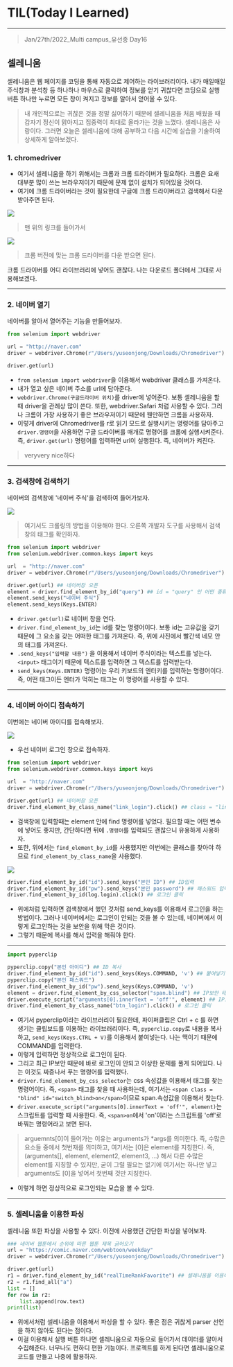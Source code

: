 # TIL(Today I Learned)

___

> Jan/27th/2022_Multi campus_유선종 Day16

## 셀레니움
셀레니움은 웹 페이지를 코딩을 통해 자동으로 제어하는 라이브러리이다. 내가 매일매일 주식창과 분석창 등 하나하나 마우스로 클릭하여 정보를 얻기 귀찮다면 코딩으로 실행 버튼 하나만 누르면 모든 창이 켜지고 정보를 알아서 얻어올 수 있다.
> 내 개인적으로는 귀찮은 것을 정말 싫어하기 때문에 셀레니움을 처음 배웠을 때 갑자기 정신이 맑아지고 집중력이 최대로 올라가는 것을 느꼈다. 셀레니움은 사랑이다.
그러면 오늘은 셀레니움에 대해 공부하고 다음 시간에 실습을 기술하여 상세하게 알아보겠다.

### 1. chromedriver
- 여기서 셀레니움을 하기 위해서는 크롬과 크롬 드라이버가 필요하다. 크롬은 요새 대부분 많이 쓰는 브라우저이기 때문에 문제 없이 설치가 되어있을 것이다.
- 여기에 크롬 드라이버라는 것이 필요한데 구글에 크롬 드라이버라고 검색해서 다운받아주면 된다.

<img src="https://user-images.githubusercontent.com/97590480/151349132-9100a1b8-71ed-4332-96f5-2e263cdfa1c5.png">

> 맨 위의 링크를 들어가서

<img src="https://user-images.githubusercontent.com/97590480/151349420-00912e3d-21d1-47f8-ba82-3de01191ab11.png">

> 크롬 버전에 맞는 크롬 드라이버를 다운 받으면 된다.

크롬 드라이버를 어디 라이브러리에 넣어도 괜찮다. 나는 다운로드 폴더에서 그대로 사용해보겠다.
___

### 2. 네이버 열기
네이버를 알아서 열어주는 기능을 만들어보자.
```python
from selenium import webdriver

url = "http://naver.com"
driver = webdriver.Chrome(r"/Users/yuseonjong/Downloads/Chromedriver")

driver.get(url)
```

- `from selenium import webdriver`을 이용해서 webdriver 클래스를 가져온다.
- 내가 열고 싶은 네이버 주소를 url에 담아준다.
- `webdriver.Chrome(구글드라이버 위치)`를 driver에 넣어준다. 보통 셀레니움을 할 때 driver을 관례상 많이 쓴다. 또한, webdriver.Safari 처럼 사용할 수 있다. 그러나 크롬이 가장 사용하기 좋은 브라우저이기 때문에 웬만하면 크롬을 사용하자.
- 이렇게 driver에 Chromedriver를 r로 읽기 모드로 실행시키는 명령어를 담아주고 `driver.명령어`을 사용하면 구글 드라이버를 매개로 명령어를 크롬에 실행시켜준다. 즉, `driver.get(url)` 명령어를 입력하면 url이 실행된다. 즉, 네이버가 켜진다.
> veryvery nice하다
___
### 3. 검색창에 검색하기
네이버의 검색창에 '네이버 주식'을 검색하여 들어가보자.

<img src="https://user-images.githubusercontent.com/97590480/151352022-09890ede-ccca-44ab-b088-9212a3a7f6c1.png">

> 여기서도 크롤링의 방법을 이용해야 한다. 오른쪽 개발자 도구를 사용해서 검색창의 태그를 확인하자.
```python
from selenium import webdriver
from selenium.webdriver.common.keys import keys

url  = "http://naver.com"
driver = webdriver.Chrome(r"/Users/yuseonjong/Downloads/Chromedriver")

driver.get(url) ## 네이버창 오픈
element = driver.find_element_by_id("query") ## id = "query" 인 어떤 종류의 태그 찾기
element.send_keys("네이버 주식")
element.send_keys(Keys.ENTER)
```

- `driver.get(url)`로 네이버 창을 연다.
- `driver.find_element_by_id`는 id를 찾는 명령어이다. 보통 id는 고유값을 갖기 때문에 그 요소을 갖는 어떠한 태그를 가져온다. 즉, 위에 사진에서 빨간색 네모 안의 태그를 가져온다.
- `.send_keys("입력할 내용")` 을 이용해서 네이버 주식이라는 텍스트를 넣는다. `<input>` 태그이기 때문에 텍스트를 입력하면 그 텍스트를 입력받는다.
- `send_keys(Keys.ENTER)` 명령어는 우리 키보드의 엔터키를 입력하는 명령어이다. 즉, 어떤 태그이든 엔터가 먹히는 태그는 이 명령어를 사용할 수 있다.
___
### 4. 네이버 아이디 접속하기
이번에는 네이버 아이디를 접속해보자.

<img src="https://user-images.githubusercontent.com/97590480/151353705-2b9cc0cc-bed6-4ab4-95f5-04fe6058baa9.png">

- 우선 네이버 로그인 창으로 접속하자.
```python
from selenium import webdriver
from selenium.webdriver.common.keys import keys

url  = "http://naver.com"
driver = webdriver.Chrome(r"/Users/yuseonjong/Downloads/Chromedriver")

driver.get(url) ## 네이버창 오픈
driver.find_element_by_class_name("link_login").click() ## class = "link_login" 인 어떤 종류의 태그 찾고 클릭
```
- 검색창에 입력할때는 element 안에 find 명령어를 넣었다. 필요할 때는 어떤 변수에 넣어도 좋지만, 간단하다면 뒤에 `.명령어`를 입력되도 괜찮으니 유용하게 사용하자.
- 또한, 위에서는 `find_element_by_id`를 사용했지만 이번에는 클래스를 찾아야 하므로 `find_element_by_class_name`을 사용했다.

<img src="https://user-images.githubusercontent.com/97590480/151355390-21ec9f75-2a20-4b62-b6d9-092eb96ccacd.png">

```python
driver.find_element_by_id("id").send_keys("본인 ID") ## ID입력
driver.find_element_by_id("pw").send_keys("본인 password") ## 패스워드 입력
driver.find_element_by_id(log.login).click() ## 로그인 클릭
```
- 위에처럼 입력하면 검색창에서 했던 것처럼 send_keys를 이용해서 로그인을 하는 방법이다. 그러나 네이버에서는 로그인이 안되는 것을 볼 수 있는데, 네이버에서 이렇게 로그인하는 것을 보안을 위해 막은 것이다.
- 그렇기 때문에 복사를 해서 입력을 해줘야 한다.
___
```python
import pyperclip

pyperclip.copy("본인 아이디") ## ID 복사
driver.find_element_by_id("id").send_keys(Keys.COMMAND, 'v') ## 붙여넣기
pyperclip.copy("본인 패스워드")
driver.find_element_by_id("pw").send_keys(Keys.COMMAND, 'v')
element = driver.find_element_by_css_selector("span.blind") ## IP보안 태그 찾기
driver.execute_script("arguments[0].innerText = 'off'", element) ## IP보안 취소
driver.find_element_by_class_name("btn_login").click() # 로그인 클릭
```
- 여기서 pyperclip이라는 라이브러리이 필요한데, 파이퍼클립은 Ctrl + c 를 하면 생기는 클립보드를 이용하는 라이브러리이다. 즉, `pyperclip.copy`로 내용을 복사하고, `send_keys(Keys.CTRL + V)`를 이용해서 붙여넣는다. 나는 맥이기 때문에 COMMAND를 입력한다.
- 이렇게 입력하면 정상적으로 로그인이 된다.
- 그리고 최근 IP보안 때문에 바로 로그인이 안되고 이상한 문제를 풀게 되어있다. 나는 이것도 짜증나서 푸는 명령어를 입력했다.
- `driver.find_element_by_css_selector`는 css 속성값을 이용해서 태그를 찾는 명령어이다. 즉, `<span>` 태그를 찾을 때 사용하는데, 여기서는 `<span class = "blind" id="switch_blind>on</span>`이므로 span.속성값을 이용해서 찾는다.
- `driver.execute_script("arguments[0].innerText = 'off'", element)`는 스크립트를 입력할 때 사용한다. 즉, `<span>on`에서 'on'이라는 스크립트를 'off'로 바꿔는 명령어라고 보면 된다.
>arguemnts[0]이 들어가는 이유는 arguments가 *args를 의미한다. 즉, 수많은 요소들 중에서 첫번재를 의미하고, 여기서는 [0]은 element를 지칭한다. 즉, (arguments[], element, element2, element3, ...) 해서 다른 수많은 element를 지칭할 수 있지만, 굳이 그럴 필요는 없기에 여기서는 하나만 넣고 arguments도 [0]을 넣어서 첫번째 것만 지칭한다.
- 이렇게 하면 정상적으로 로그인되는 모습을 볼 수 있다.
___
### 5. 셀레니움을 이용한 파싱
셀레니움 또한 파싱을 사용할 수 있다. 이전에 사용했던 간단한 파싱을 넣어보자.

```python
### 네이버 웹툰에서 순위에 따른 웹툰 제목 긁어오기
url = "https://comic.naver.com/webtoon/weekday"
driver = webdriver.Chrome(r"/Users/yuseonjong/Downloads/Chromedriver")

driver.get(url)
r1 = driver.find_element_by_id("realTimeRankFavorite") ## 셀레니움을 이용해 html 값 긁어오기
r2 = r1.find_all("a")
list = []
for row in r2:
    list.append(row.text)
print(list)
```
- 위에서처럼 셀레니움을 이용해서 파싱을 할 수 있다. 좋은 점은 귀찮게 parser 선언을 하지 않아도 된다는 점이다.
- 이걸 이용해서 실행 버튼 하나면 셀레니움으로 자동으로 들어가서 데이터를 알아서 수집해준다. 너무나도 편하디 편한 기능이다. 프로젝트를 하게 된다면 셀레니움으로 코드를 만들고 나중에 활용하자.